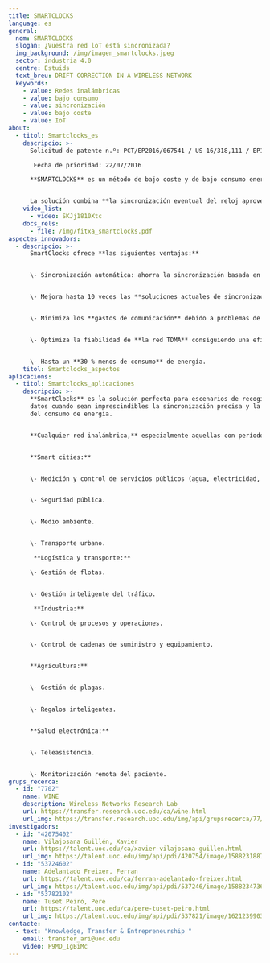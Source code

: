 ```yaml
---
title: SMARTCLOCKS
language: es
general:
  nom: SMARTCLOCKS
  slogan: ¿Vuestra red loT está sincronizada?
  img_background: /img/imagen_smartclocks.jpeg
  sector: industria 4.0
  centre: Estuids
  text_breu: DRIFT CORRECTION IN A WIRELESS NETWORK
  keywords:
    - value: Redes inalámbricas
    - value: bajo consumo
    - value: sincronización
    - value: bajo coste
    - value: IoT
about:
  - titol: Smartclocks_es
    descripcio: >-
      Solicitud de patente n.º: PCT/EP2016/067541 / US 16/318,111 / EP16745086.5

       Fecha de prioridad: 22/07/2016 

      **SMARTCLOCKS** es un método de bajo coste y de bajo consumo energético que ajusta los relojes de los dispositivos inalámbricos para **garantizar una mejor precisión** de la sincronización (hasta diez veces superior a las actuales soluciones de alta precisión) y hasta un 30 % menos de consumo de energía. 


      La solución combina **la sincronización eventual del reloj aprovechando transmisiones de datos** con una corrección que se calcula teniendo en cuenta la predicción de la deriva temporal del dispositivo debida a la temperatura, basada en la **caracterización térmica del dispositivo.**
    video_list:
      - video: SKJj1810Xtc
    docs_rels:
      - file: /img/fitxa_smartclocks.pdf
aspectes_innovadors:
  - descripcio: >-
      SmartClocks ofrece **las siguientes ventajas:** 


      \- Sincronización automática: ahorra la sincronización basada en paquetes o fuentes de tiempo **externas como el GPS.** 


      \- Mejora hasta 10 veces las **soluciones actuales de sincronización de redes inalámbricas** de alta precisión (0,1 ppm). 


      \- Minimiza los **gastos de comunicación** debido a problemas de sincronización. 


      \- Optimiza la fiabilidad de **la red TDMA** consiguiendo una eficiencia del 100 %. Solución de bajo cost


      \- Hasta un **30 % menos de consumo** de energía.
    titol: Smartclocks_aspectos
aplicacions:
  - titol: Smartclocks_aplicaciones
    descripcio: >-
      **SmartClocks** es la solución perfecta para escenarios de recogida de
      datos cuando sean imprescindibles la sincronización precisa y la reducción
      del consumo de energía. 


      **Cualquier red inalámbrica,** especialmente aquellas con períodos muy largos entre envío de datos a una unidad central (por ejemplo, LPWAN): 


      **Smart cities:** 


      \- Medición y control de servicios públicos (agua, electricidad, gas, etc.).


      \- Seguridad pública. 


      \- Medio ambiente.


      \- Transporte urbano.

       **Logística y transporte:** 

      \- Gestión de flotas. 


      \- Gestión inteligente del tráfico.

       **Industria:** 

      \- Control de procesos y operaciones. 


      \- Control de cadenas de suministro y equipamiento. 


      **Agricultura:**


      \- Gestión de plagas.


      \- Regalos inteligentes. 


      **Salud electrónica:**


      \- Teleasistencia. 


      \- Monitorización remota del paciente.
grups_recerca:
  - id: "7702"
    name: WINE
    description: Wireless Networks Research Lab
    url: https://transfer.research.uoc.edu/ca/wine.html
    url_img: https://transfer.research.uoc.edu/img/api/grupsrecerca/77/image/1594216262171
investigadors:
  - id: "42075402"
    name: Vilajosana Guillén, Xavier
    url: https://talent.uoc.edu/ca/xavier-vilajosana-guillen.html
    url_img: https://talent.uoc.edu/img/api/pdi/420754/image/1588231887989
  - id: "53724602"
    name: Adelantado Freixer, Ferran
    url: https://talent.uoc.edu/ca/ferran-adelantado-freixer.html
    url_img: https://talent.uoc.edu/img/api/pdi/537246/image/1588234736244
  - id: "53782102"
    name: Tuset Peiró, Pere
    url: https://talent.uoc.edu/ca/pere-tuset-peiro.html
    url_img: https://talent.uoc.edu/img/api/pdi/537821/image/1621239903960
contacte:
  - text: "Knowledge, Transfer & Entrepreneurship "
    email: transfer_ari@uoc.edu
    video: F9MD_IgBiMc
---
```

